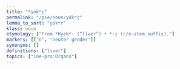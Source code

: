 ```yaml
---
title: "*yókʷr̥"
permalink: "/pie/noun/yókʷr̥"
lemma_to_sort: "yokʷr"
klass: noun
etymology: ["From *Hyekʷ- (“liver”) +‎ *-r̥ (r/n-stem suffix)."]
markers: [["n", "neuter gender"]]
synonyms: []
definitions: ["liver"]
topics: ["ine-pro:Organs"]
---
```

